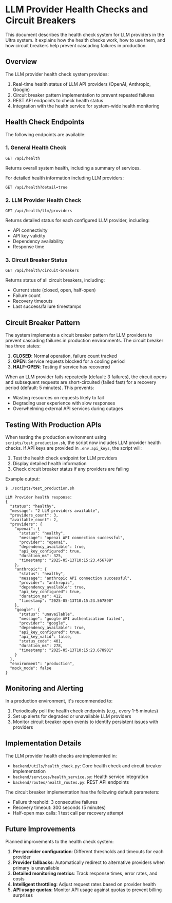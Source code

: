 # LLM Provider Health Checks and Circuit Breakers

This document describes the health check system for LLM providers in the Ultra system. It explains how the health checks work, how to use them, and how circuit breakers help prevent cascading failures in production.

## Overview

The LLM provider health check system provides:

1. Real-time health status of LLM API providers (OpenAI, Anthropic, Google)
2. Circuit breaker pattern implementation to prevent repeated failures
3. REST API endpoints to check health status
4. Integration with the health service for system-wide health monitoring

## Health Check Endpoints

The following endpoints are available:

### 1. General Health Check
```
GET /api/health
```
Returns overall system health, including a summary of services.

For detailed health information including LLM providers:
```
GET /api/health?detail=true
```

### 2. LLM Provider Health Check
```
GET /api/health/llm/providers
```
Returns detailed status for each configured LLM provider, including:
- API connectivity
- API key validity
- Dependency availability
- Response time

### 3. Circuit Breaker Status
```
GET /api/health/circuit-breakers
```
Returns status of all circuit breakers, including:
- Current state (closed, open, half-open)
- Failure count
- Recovery timeouts
- Last success/failure timestamps

## Circuit Breaker Pattern

The system implements a circuit breaker pattern for LLM providers to prevent cascading failures in production environments. The circuit breaker has three states:

1. **CLOSED**: Normal operation, failure count tracked
2. **OPEN**: Service requests blocked for a cooling period
3. **HALF-OPEN**: Testing if service has recovered

When an LLM provider fails repeatedly (default: 3 failures), the circuit opens and subsequent requests are short-circuited (failed fast) for a recovery period (default: 5 minutes). This prevents:

- Wasting resources on requests likely to fail
- Degrading user experience with slow responses
- Overwhelming external API services during outages

## Testing With Production APIs

When testing the production environment using `scripts/test_production.sh`, the script now includes LLM provider health checks. If API keys are provided in `.env.api_keys`, the script will:

1. Test the health check endpoint for LLM providers
2. Display detailed health information
3. Check circuit breaker status if any providers are failing

Example output:
```
$ ./scripts/test_production.sh

LLM Provider health response:
{
  "status": "healthy",
  "message": "2 LLM providers available",
  "providers_count": 3,
  "available_count": 2,
  "providers": {
    "openai": {
      "status": "healthy",
      "message": "openai API connection successful",
      "provider": "openai",
      "dependency_available": true,
      "api_key_configured": true,
      "duration_ms": 325,
      "timestamp": "2025-05-13T10:15:23.456789"
    },
    "anthropic": {
      "status": "healthy",
      "message": "anthropic API connection successful",
      "provider": "anthropic",
      "dependency_available": true,
      "api_key_configured": true,
      "duration_ms": 412,
      "timestamp": "2025-05-13T10:15:23.567890"
    },
    "google": {
      "status": "unavailable",
      "message": "google API authentication failed",
      "provider": "google",
      "dependency_available": true,
      "api_key_configured": true,
      "api_key_valid": false,
      "status_code": 401,
      "duration_ms": 278,
      "timestamp": "2025-05-13T10:15:23.678901"
    }
  },
  "environment": "production",
  "mock_mode": false
}
```

## Monitoring and Alerting

In a production environment, it's recommended to:

1. Periodically poll the health check endpoints (e.g., every 1-5 minutes)
2. Set up alerts for degraded or unavailable LLM providers
3. Monitor circuit breaker open events to identify persistent issues with providers

## Implementation Details

The LLM provider health checks are implemented in:
- `backend/utils/health_check.py`: Core health check and circuit breaker implementation
- `backend/services/health_service.py`: Health service integration
- `backend/routes/health_routes.py`: REST API endpoints

The circuit breaker implementation has the following default parameters:
- Failure threshold: 3 consecutive failures
- Recovery timeout: 300 seconds (5 minutes)
- Half-open max calls: 1 test call per recovery attempt

## Future Improvements

Planned improvements to the health check system:

1. **Per-provider configuration**: Different thresholds and timeouts for each provider
2. **Provider fallbacks**: Automatically redirect to alternative providers when primary is unavailable
3. **Detailed monitoring metrics**: Track response times, error rates, and costs
4. **Intelligent throttling**: Adjust request rates based on provider health
5. **API usage quotas**: Monitor API usage against quotas to prevent billing surprises
